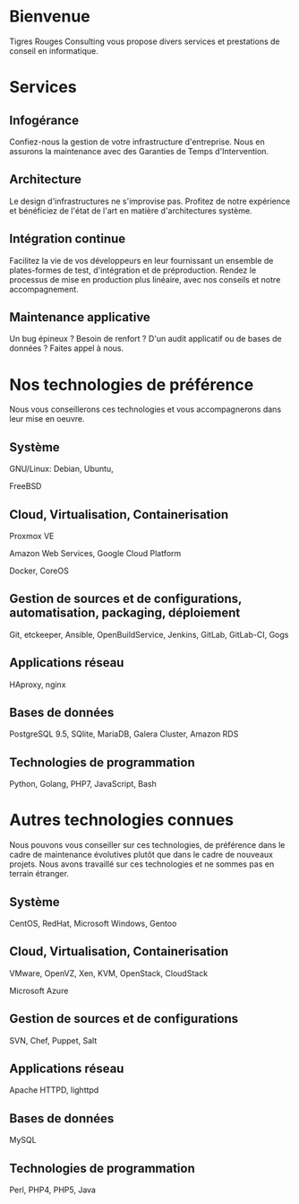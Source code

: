 # Bienvenue

Tigres Rouges Consulting vous propose divers services et prestations de conseil en informatique.

# Services

## Infogérance

Confiez-nous la gestion de votre infrastructure d'entreprise. Nous en assurons la maintenance avec des Garanties de Temps d'Intervention.

## Architecture

Le design d'infrastructures ne s'improvise pas. Profitez de notre expérience et bénéficiez de l'état de l'art en matière d'architectures système.

## Intégration continue

Facilitez la vie de vos développeurs en leur fournissant un ensemble de plates-formes de test, d'intégration et de préproduction. Rendez le processus de mise en production plus linéaire, avec nos conseils et notre accompagnement.

## Maintenance applicative

Un bug épineux ? Besoin de renfort ? D'un audit applicatif ou de bases de données ? Faites appel à nous.

# Nos technologies de préférence

Nous vous conseillerons ces technologies et vous accompagnerons dans leur mise en oeuvre.

## Système

GNU/Linux: Debian, Ubuntu, 

FreeBSD

## Cloud, Virtualisation, Containerisation

Proxmox VE

Amazon Web Services, Google Cloud Platform

Docker, CoreOS

## Gestion de sources et de configurations, automatisation, packaging, déploiement

Git, etckeeper, Ansible, OpenBuildService, Jenkins, GitLab, GitLab-CI, Gogs

## Applications réseau

HAproxy, nginx

## Bases de données

PostgreSQL 9.5, SQlite, MariaDB, Galera Cluster, Amazon RDS

## Technologies de programmation

Python, Golang, PHP7, JavaScript, Bash

# Autres technologies connues

Nous pouvons vous conseiller sur ces technologies, de préférence dans le cadre de maintenance évolutives plutôt que dans le cadre de nouveaux projets. Nous avons travaillé sur ces technologies et ne sommes pas en terrain étranger.

## Système

CentOS, RedHat, Microsoft Windows, Gentoo

## Cloud, Virtualisation, Containerisation

VMware, OpenVZ, Xen, KVM, OpenStack, CloudStack

Microsoft Azure

## Gestion de sources et de configurations

SVN, Chef, Puppet, Salt

## Applications réseau

Apache HTTPD, lighttpd

## Bases de données

MySQL

## Technologies de programmation

Perl, PHP4, PHP5, Java
